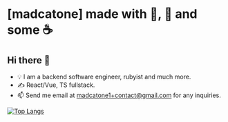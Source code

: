 # [madcatone] made with :pizza:, :cake: and some :coffee:

## Hi there 👋

- 💡 I am a backend software engineer, rubyist and much more.
- ✍️ React/Vue, TS fullstack.
- 📫 Send me email at madcatone1+contact@gmail.com for any inquiries.

[![Top Langs](https://github-readme-stats.vercel.app/api/top-langs/?username=madcatone&layout=compact)](https://github.com/anuraghazra/github-readme-stats)
